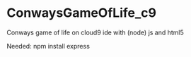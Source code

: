 ConwaysGameOfLife_c9
====================

Conways game of life on cloud9 ide with (node) js and html5

Needed:
npm install express

